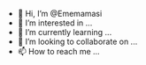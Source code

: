 - 👋 Hi, I’m @Ememamasi
- 👀 I’m interested in ...
- 🌱 I’m currently learning ...
- 💞️ I’m looking to collaborate on ...
- 📫 How to reach me ...

<!---
Ememamasi/Ememamasi is a ✨ special ✨ repository because its `README.md` (this file) appears on your GitHub profile.
You can click the Preview link to take a look at your changes.
--->
